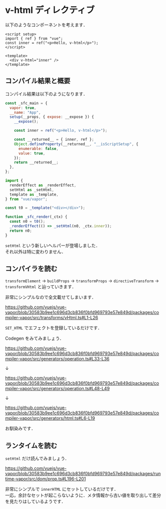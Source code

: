 # v-html ディレクティブ

以下のようなコンポーネントを考えます．

```vue
<script setup>
import { ref } from "vue";
const inner = ref("<p>Hello, v-html</p>");
</script>

<template>
  <div v-html="inner" />
</template>
```

## コンパイル結果と概要

コンパイル結果は以下のようになります．

```js
const _sfc_main = {
  vapor: true,
  __name: "App",
  setup(__props, { expose: __expose }) {
    __expose();

    const inner = ref("<p>Hello, v-html</p>");

    const __returned__ = { inner, ref };
    Object.defineProperty(__returned__, "__isScriptSetup", {
      enumerable: false,
      value: true,
    });
    return __returned__;
  },
};

import {
  renderEffect as _renderEffect,
  setHtml as _setHtml,
  template as _template,
} from "vue/vapor";

const t0 = _template("<div></div>");

function _sfc_render(_ctx) {
  const n0 = t0();
  _renderEffect(() => _setHtml(n0, _ctx.inner));
  return n0;
}
```

`setHtml` という新しいヘルパーが登場しました．\
それ以外は特に変わりません．

## コンパイラを読む

`transformElement` -> `buildProps` -> `transformProps` -> `directiveTransform` -> `transformVHtml` と辿っていきます．

非常にシンプルなので全文載せてしまいます．

https://github.com/vuejs/vue-vapor/blob/30583b9ee1c696d3cb836f0bfd969793e57e849d/packages/compiler-vapor/src/transforms/vHtml.ts#L1-L26

`SET_HTML` でエフェクトを登録しているだけです．

Codegen をみてみましょう．

https://github.com/vuejs/vue-vapor/blob/30583b9ee1c696d3cb836f0bfd969793e57e849d/packages/compiler-vapor/src/generators/operation.ts#L33-L36

↓

https://github.com/vuejs/vue-vapor/blob/30583b9ee1c696d3cb836f0bfd969793e57e849d/packages/compiler-vapor/src/generators/operation.ts#L48-L49

↓

https://github.com/vuejs/vue-vapor/blob/30583b9ee1c696d3cb836f0bfd969793e57e849d/packages/compiler-vapor/src/generators/html.ts#L6-L19

お馴染みです．

## ランタイムを読む

`setHtml` だけ読んでみましょう．

https://github.com/vuejs/vue-vapor/blob/30583b9ee1c696d3cb836f0bfd969793e57e849d/packages/runtime-vapor/src/dom/prop.ts#L196-L201

非常にシンプルで `innerHTML` にセットしているだけです．\
一応，余計なセットが起こらないように．メタ情報から古い値を取り出して差分を見たりはしているようです．